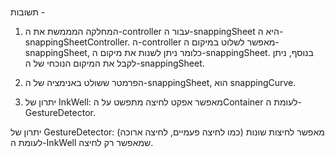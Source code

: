 #
תשובות -
1. המחלקה המממשת את ה-controller עבור ה-snappingSheet היא ה- snappingSheetController.
ה-controller מאפשר לשלוט במיקום ה-snappingSheet, כלומר ניתן לשנות את מיקום ה-snappingSheet. בנוסף, ניתן לקבל את המיקום הנוכחי של ה-snappingSheet.


2. הפרמטר ששולט באנימציה של ה-snappingSheet, הוא snappingCurve.


3. יתרון של InkWell: מאפשר אפקט לחיצה מתפשט על הContainer לעומת ה-GestureDetector.

יתרון של GestureDetector: מאפשר לחיצות שונות (כמו לחיצה פעמיים, לחיצה ארוכה) לעומת ה-InkWell שמאפשר רק לחיצה.
